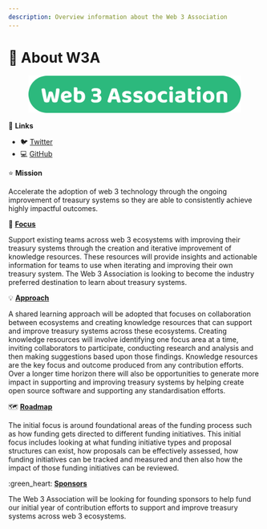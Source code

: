 ```yaml
---
description: Overview information about the Web 3 Association
---
```


# 👋 About W3A

<figure><img src=".gitbook/assets/w3association-title.png" alt=""><figcaption></figcaption></figure>



:link: **Links**

* :bird: [Twitter](https://twitter.com/W3Association)
* :computer: [GitHub](https://github.com/web3association)



⭐ **Mission**

Accelerate the adoption of web 3 technology through the ongoing improvement of treasury systems so they are able to consistently achieve highly impactful outcomes.



🎯 [**Focus**](focus.md)

Support existing teams across web 3 ecosystems with improving their treasury systems through the creation and iterative improvement of knowledge resources. These resources will provide insights and actionable information for teams to use when iterating and improving their own treasury system. The Web 3 Association is looking to become the industry preferred destination to learn about treasury systems.



💡 [**Approach**](approach/)

A shared learning approach will be adopted that focuses on collaboration between ecosystems and creating knowledge resources that can support and improve treasury systems across these ecosystems. Creating knowledge resources will involve identifying one focus area at a time, inviting collaborators to participate, conducting research and analysis and then making suggestions based upon those findings. Knowledge resources are the key focus and outcome produced from any contribution efforts. Over a longer time horizon there will also be opportunities to generate more impact in supporting and improving treasury systems by helping create open source software and supporting any standardisation efforts.



🗺️ [**Roadmap**](roadmap.md)

The initial focus is around foundational areas of the funding process such as how funding gets directed to different funding initiatives. This initial focus includes looking at what funding initiative types and proposal structures can exist, how proposals can be effectively assessed, how funding initiatives can be tracked and measured and then also how the impact of those funding initiatives can be reviewed.



:green\_heart: [**Sponsors**](sponsors/)

The Web 3 Association will be looking for founding sponsors to help fund our initial year of contribution efforts to support and improve treasury systems across web 3 ecosystems.
